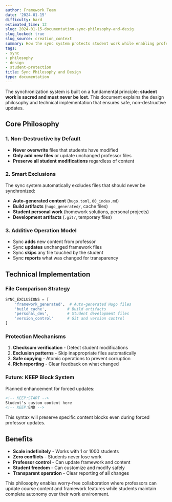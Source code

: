 ```yaml
---
author: Framework Team
date: '2024-01-15'
difficulty: hard
estimated_time: 12
slug: 2024-01-15-documentation-sync-philosophy-and-desig
slug_locked: true
slug_source: creation_context
summary: How the sync system protects student work while enabling professor updates
tags:
- sync
- philosophy
- design
- student-protection
title: Sync Philosophy and Design
type: documentation
---
```



The synchronization system is built on a fundamental principle: **student work is sacred and must never be lost**. This document explains the design philosophy and technical implementation that ensures safe, non-destructive updates.

## Core Philosophy

### 1. Non-Destructive by Default
- **Never overwrite** files that students have modified
- **Only add new files** or update unchanged professor files
- **Preserve all student modifications** regardless of content

### 2. Smart Exclusions
The sync system automatically excludes files that should never be synchronized:

- **Auto-generated content** (`hugo.toml`, `00_index.md`)
- **Build artifacts** (`hugo_generated/`, cache files)
- **Student personal work** (homework solutions, personal projects)
- **Development artifacts** (`.git/`, temporary files)

### 3. Additive Operation Model
- Sync **adds** new content from professor
- Sync **updates** unchanged framework files
- Sync **skips** any file touched by the student
- Sync **reports** what was changed for transparency

## Technical Implementation

### File Comparison Strategy
```python
SYNC_EXCLUSIONS = [
    'framework_generated',  # Auto-generated Hugo files
    'build_cache',         # Build artifacts
    'personal_dev',        # Student development files
    'version_control'      # Git and version control
]
```

### Protection Mechanisms
1. **Checksum verification** - Detect student modifications
2. **Exclusion patterns** - Skip inappropriate files automatically
3. **Safe copying** - Atomic operations to prevent corruption
4. **Rich reporting** - Clear feedback on what changed

### Future: KEEP Block System
Planned enhancement for forced updates:
```html
<!-- KEEP:START -->
Student's custom content here
<!-- KEEP:END -->
```

This syntax will preserve specific content blocks even during forced professor updates.

## Benefits

- **Scale indefinitely** - Works with 1 or 1000 students
- **Zero conflicts** - Students never lose work
- **Professor control** - Can update framework and content
- **Student freedom** - Can customize and modify safely
- **Transparent operation** - Clear reporting of all changes

This philosophy enables worry-free collaboration where professors can update course content and framework features while students maintain complete autonomy over their work environment. 